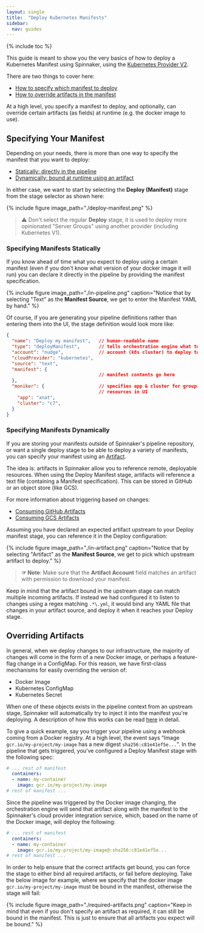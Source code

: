 ```yaml
---
layout: single
title:  "Deploy Kubernetes Manifests"
sidebar:
  nav: guides
---
```


{% include toc %}

This guide is meant to show you the very basics of how to deploy a Kubernetes
Manifest using Spinnaker, using the [Kubernetes Provider
V2](/setup/install/providers/kubernetes-v2).

There are two things to cover here:

* [How to specify which manifest to deploy](#specifying-your-manifest)
* [How to override artifacts in the manifest](#overriding-artifacts)

At a high level, you specify a manifest to deploy, and optionally, can override
certain artifacts (as fields) at runtime (e.g. the docker image to use).

## Specifying Your Manifest

Depending on your needs, there is more than one way to specify the manifest
that you want to deploy:

* [Statically: directly in the pipeline](#specifying-manifests-statically)
* [Dynamically: bound at runtime using an
  artifact](#specifying-manifests-dynamically)

In either case, we want to start by selecting the __Deploy (Manifest)__ stage
from the stage selector as shown here:

{%
  include
  figure
  image_path="./deploy-manifest.png"
%}

> :warning: Don't select the regular __Deploy__ stage, it is used to deploy more 
> opinionated "Server Groups" using another provider (including Kubernetes V1).

### Specifying Manifests Statically

If you know ahead of time what you expect to deploy using a certain manifest
(even if you don't know what version of your docker image it will run) you can
declare it directly in the pipeline by providing the manifest specification.

{%
  include
  figure
  image_path="./in-pipeline.png"
  caption="Notice that by selecting \"Text\" as the __Manifest Source__, we get
  to enter the Manifest YAML by hand."
%}

Of course, if you are generating your pipeline definitions rather than entering
them into the UI, the stage definition would look more like:

```json
{
  "name": "Deploy my manifest",   // human-readable name
  "type": "deployManifest",       // tells orchestration engine what to run
  "account": "nudge",             // account (k8s cluster) to deploy to
  "cloudProvider": "kubernetes",
  "source": "text",
  "manifest": {
                                  // manifest contents go here
  },
  "moniker": {                    // specifies app & cluster for grouping
                                  // resources in UI
    "app": "xnat",
    "cluster": "c7",
  }
}
```

### Specifying Manifests Dynamically 

If you are storing your manifests outside of Spinnaker's pipeline repository,
or want a single deploy stage to be able to deploy a variety of manifests, you
can specify your manifest using an [Artifact](/reference/artifacts).

The idea is: artifacts in Spinnaker allow you to reference remote, deployable
resources. When using the Deploy Manifest stage, artifacts will reference a
text file (containing a Manifest specification). This can be stored in GitHub
or an object store (like GCS).

For more information about triggering based on changes:

* [Consuming GitHub Artifacts](/guides/user/artifacts/github)
* [Consuming GCS Artifacts](/guides/user/artifacts/gcs)

Assuming you have declared an expected artifact upstream to your Deploy
manifest stage, you can reference it in the Deploy configuration:

{%
  include
  figure
  image_path="./in-artifact.png"
  caption="Notice that by selecting \"Artifact\" as the __Manifest Source__, we
  get to pick which upstream artifact to deploy."
%}

> __☞ Note__: Make sure that the __Artifact Account__ field matches an artifact 
> with permission to download your manifest.

Keep in mind that the artifact bound in the upstream stage can match multiple
incoming artifacts. If instead we had configured it to listen to changes using
a regex matching `.*\.yml`, it would bind any YAML file that changes in your
artifact source, and deploy it when it reaches your Deploy stage.

## Overriding Artifacts

In general, when we deploy changes to our infrastructure, the majority of
changes will come in the form of a new Docker image, or perhaps a feature-flag
change in a ConfigMap. For this reason, we have first-class mechanisms for
easily overriding the version of:

* Docker Image
* Kubernetes ConfigMap
* Kubernetes Secret

When one of these objects exists in the pipeline context from an upstream
stage, Spinnaker will automatically try to inject it into the manifest you're
deploying. A description of how this works can be read
[here](/reference/artifacts/in-kubernetes-v2/#binding-artifacts-in-manifests)
in detail.

To give a quick example, say you trigger your pipeline using a webhook coming
from a Docker registry. At a high level, the event says "Image
`gcr.io/my-project/my-image` has a new digest `sha256:c81e41ef5e...`". In the
pipeline that gets triggered, you've configured a Deploy Manifest stage with
the following spec:

```yaml
# ... rest of manifest
  containers:
  - name: my-container
    image: gcr.io/my-project/my-image
# rest of manifest ...
```

Since the pipeline was triggered by the Docker image changing, the
orchestration engine will send that artifact along with the manifest to the
Spinnaker's cloud provider integration service, which, based on the name of the
Docker image, will deploy the following:

```yaml
# ... rest of manifest
  containers:
  - name: my-container
    image: gcr.io/my-project/my-image@:sha256:c81e41ef5e...
# rest of manifest ...
```

In order to help ensure that the correct artifacts get bound, you can force the
stage to either bind all required artifacts, or fail before deploying. Take the
below image for example, where we specify that the docker image
`gcr.io/my-project/my-image` must be bound in the manifest, otherwise the stage
will fail:

{%
  include
  figure
  image_path="./required-artifacts.png"
  caption="Keep in mind that even if you don't specify an artifact as required,
  it can still be bound in the manifest. This is just to ensure that all
  artifacts you expect will be bound."
%}
